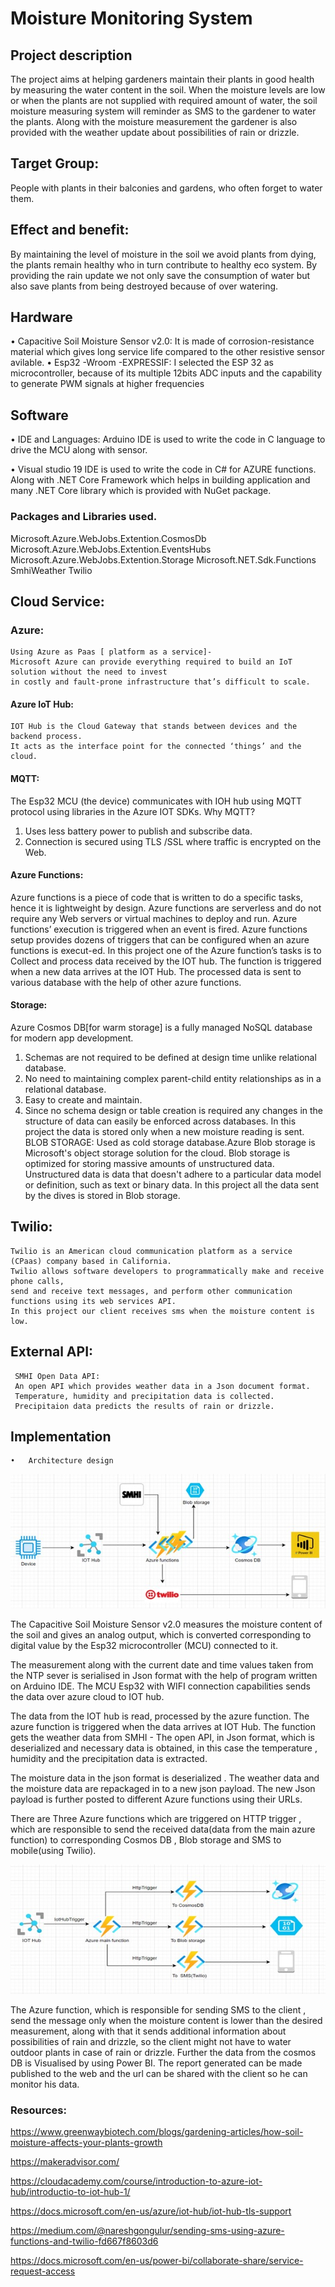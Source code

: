 # Moisture Monitoring System
##  Project description
The project aims at helping gardeners maintain their plants in good health by measuring the water content in the soil.
When the moisture levels are low or when the plants are not supplied with required amount of water, the soil moisture measuring 
system will reminder as SMS to the gardener to water the plants. Along with the moisture measurement the gardener is also provided with the weather
update about possibilities of rain or drizzle.

##  Target Group:
People with plants in their balconies and gardens, who often forget to water them.

##  Effect and benefit:
By maintaining the level of moisture in the soil we avoid plants from dying, the plants remain healthy who in turn contribute to healthy eco system.
By providing the rain update we not only save the consumption of water but also save plants from being destroyed because of over watering.

## 	Hardware
•	Capacitive Soil Moisture Sensor v2.0:
  It is made of corrosion-resistance material which gives long service life compared to the other resistive sensor avilable.
•	Esp32 -Wroom -EXPRESSIF: 
  I selected the ESP 32 as microcontroller, because of its multiple 12bits ADC inputs and the capability to generate PWM signals at higher frequencies 
##  Software
• IDE and Languages:
  Arduino IDE is used to write the code in C language to drive the MCU along with sensor.

• Visual studio 19 IDE is used to write the code in C# for AZURE functions.
 	Along with .NET Core Framework which helps in building application and many .NET Core library which is provided with  NuGet package.
### 	Packages and Libraries used.
  Microsoft.Azure.WebJobs.Extention.CosmosDb
  Microsoft.Azure.WebJobs.Extention.EventsHubs
  Microsoft.Azure.WebJobs.Extention.Storage
  Microsoft.NET.Sdk.Functions
  SmhiWeather
  Twilio
## 	Cloud Service:
   ### Azure:
    Using Azure as Paas [ platform as a service]-
    Microsoft Azure can provide everything required to build an IoT solution without the need to invest
    in costly and fault-prone infrastructure that’s difficult to scale.
####    Azure IoT Hub:

    IOT Hub is the Cloud Gateway that stands between devices and the backend process.
    It acts as the interface point for the connected ‘things’ and the cloud.

####    MQTT:
   The Esp32 MCU (the device) communicates with IOH hub using MQTT protocol using libraries in the Azure IOT SDKs.
   Why MQTT?
   1.	Uses less battery power to publish and subscribe data.
   2.	Connection is secured using TLS /SSL where traffic is encrypted on the Web.

#### Azure Functions:
  Azure functions is a piece of code that is written to do a specific tasks, hence it is lightweight by design.
  Azure functions are serverless and do not require any Web servers or virtual machines to deploy and run. 
  Azure functions’ execution is triggered when an event is fired. Azure functions setup provides dozens of triggers that can be
  configured when an azure functions is execut-ed. 
  In this project one of the Azure function’s tasks is to Collect and process data received by the IOT hub.
  The function is triggered when a new data arrives at the IOT Hub. The processed data is sent to various database with the help of other azure functions.
  
#### Storage:
   Azure Cosmos DB[for warm storage] is a fully managed NoSQL database for modern app development.
  1. Schemas are not required to be defined at design time unlike relational     database. 
  2. No need to maintaining  complex parent-child entity relationships as in a  relational database.
  3. Easy to create and maintain.
  4. Since no schema design or table creation is required any changes in the structure of data can easily be enforced across databases.
  In this project the data is stored only when a new moisture reading is sent.
  BLOB STORAGE:
  Used as cold storage database.Azure Blob storage is Microsoft's object storage solution for the cloud.
  Blob storage is optimized for storing massive amounts of unstructured data. Unstructured data is data that doesn't adhere to 
  a particular data model or definition, such as text or binary data.
  In this project all the data sent by the dives is stored in Blob storage.
  
## 	Twilio:
    Twilio is an American cloud communication platform as a service (CPaas) company based in California.  
    Twilio allows software developers to programmatically make and receive phone calls,
    send and receive text messages, and perform other communication functions using its web services API.
    In this project our client receives sms when the moisture content is low.
    
    
## 	External API:
     SMHI Open Data API:
     An open API which provides weather data in a Json document format.
     Temperature, humidity and precipitation data is collected.
     Precipitaion data predicts the results of rain or drizzle.
     
    
 ##  	Implementation
    •	Architecture design
  <img src="ArchitectureDesign.jpg"> 
  
  
      
    
    
     

The Capacitive Soil Moisture Sensor v2.0 measures the moisture content of the soil and gives an analog output,
which is converted corresponding to digital value  by the Esp32 microcontroller (MCU) connected to it. 

The measurement along with the current date and time  values taken  from the NTP sever is serialised in Json format with the help of program written on Arduino IDE. 
The MCU Esp32 with WIFI connection capabilities sends the data over azure cloud to IOT hub. 

The data from the IOT hub is read, processed by the azure function.  The azure function is triggered when the data arrives at IOT Hub.
The function gets the weather data from SMHI - The open API, in Json format, which is deserialized and necessary data is obtained,
in this case the temperature , humidity and the precipitation data is extracted. 

The moisture data in the json format is deserialized . The  weather data and the moisture data are  repackaged in to a new  json payload.
The new Json payload is further posted to different Azure functions using their URLs.

There are Three Azure functions which are triggered on HTTP trigger ,
which are responsible to send the received data(data from the main azure function) to corresponding Cosmos DB , Blob storage and SMS to mobile(using Twilio).
 
   ![ArchitectureDesign2](AzureFunctionDesign2.jpg)


 The Azure function, which is responsible for sending SMS to the client , send the message only when the moisture content is lower than the
 desired measurement, along with that it sends additional information about possibilities of rain and drizzle, so the client might not have 
 to water outdoor plants in case of rain or drizzle.
 Further the data from the cosmos DB is Visualised by using Power BI. The report generated can be made published to the web and the url can
 be shared with the client so he can monitor his data.
 
### Resources:

 https://www.greenwaybiotech.com/blogs/gardening-articles/how-soil-moisture-affects-your-plants-growth
 
 https://makeradvisor.com/
 
 https://cloudacademy.com/course/introduction-to-azure-iot-hub/introductio-to-iot-hub-1/
 
 https://docs.microsoft.com/en-us/azure/iot-hub/iot-hub-tls-support
 
 https://medium.com/@nareshgongulur/sending-sms-using-azure-functions-and-twilio-fd667f8603d6
 
 https://docs.microsoft.com/en-us/power-bi/collaborate-share/service-request-access








    

